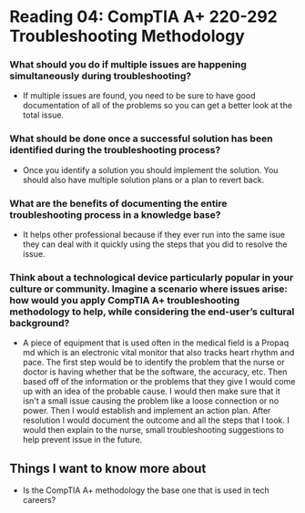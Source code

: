 # Reading 04: CompTIA A+ 220-292 Troubleshooting Methodology

### What should you do if multiple issues are happening simultaneously during troubleshooting?
- If multiple issues are found, you need to be sure to have good documentation of all of the problems so you can get a better look at the total issue. 

### What should be done once a successful solution has been identified during the troubleshooting process?
- Once you identify a solution you should implement the solution. You should also have multiple solution plans or a plan to revert back.

### What are the benefits of documenting the entire troubleshooting process in a knowledge base?
- It helps other professional because if they ever run into the same isue they can deal with it quickly using the steps that you did to resolve the issue.

### Think about a technological device particularly popular in your culture or community. Imagine a scenario where issues arise: how would you apply CompTIA A+ troubleshooting methodology to help, while considering the end-user’s cultural background?
- A piece of equipment that is used often in the medical field is a Propaq md which is an electronic vital monitor that also tracks heart rhythm and pace. The first step would be to identify the problem that the nurse or doctor is having whether that be the software, the accuracy, etc. Then based off of the information or the problems that they give I would come up with an idea of the probable cause. I would then make sure that it isn't a small issue causing the problem like a loose connection or no power. Then I would establish and implement an action plan. After resolution I would document the outcome and all the steps that I took. I would then explain to the nurse, small troubleshooting suggestions to help prevent issue in the future. 

## Things I want to know more about 

- Is the CompTIA A+ methodology the base one that is used in tech careers?
